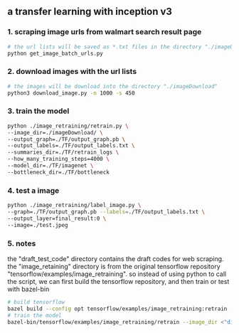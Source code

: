 ## a transfer learning with inception v3
### 1. scraping image urls from walmart search result page

```bash
# the url lists will be saved as *.txt files in the directory "./imageUrl"
python get_image_batch_urls.py
```
### 2. download images with the url lists

```bash
# the images will be download into the directory "./imageDownload"
python3 download_image.py -n 1000 -s 450
```

### 3. train the model 

```bash
python ./image_retraining/retrain.py \
--image_dir=./imageDownload/ \
--output_graph=./TF/output_graph.pb \
--output_labels=./TF/output_labels.txt \
--summaries_dir=./TF/retrain_logs \
--how_many_training_steps=4000 \
--model_dir=./TF/imagenet \
--bottleneck_dir=./TF/bottleneck
```

### 4. test a image

```bash
python ./image_retraining/label_image.py \
--graph=./TF/output_graph.pb --labels=./TF/output_labels.txt \
--output_layer=final_result:0 \
--image=./test.jpeg
```

### 5. notes
the "draft_test_code" directory contains the draft codes for web scraping.
the "image_retaining" directory is from the original tensorflow repository "tensorflow/examples/image_retraining".
so instead of using python to call the script, we can first build the tensorflow repository, and then train or test with bazel-bin
```bash
# build tensorflow
bazel build --config opt tensorflow/examples/image_retraining:retrain
# train the model
bazel-bin/tensorflow/examples/image_retraining/retrain --image_dir <"dir to the training images">

```

